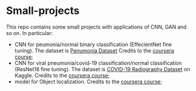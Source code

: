 # Small-projects

This repo contains some small projects with applications of CNN, GAN and so on. In particular:
- CNN for peumonia/normal binary classification (EffecientNet fine tuning). The dataset is [Penumonia Dataset](https://www.kaggle.com/paultimothymooney/chest-xray-pneumonia) Credits to the [coursera course](https://www.coursera.org/projects/pneumonia-classification-using-pytorch);
- CNN for viral pneumonia/covid-19 classification/normal classification (ResNet18 fine tuning). The dataset is [COVID-19 Radiography Dataset](https://www.kaggle.com/tawsifurrahman/covid19-radiography-database) on Kaggle. Credits to the [coursera course](https://www.coursera.org/projects/covid-19-detection-x-ray);
- model for Object localization. Credits to the [coursera course](https://www.coursera.org/learn/deep-learning-with-pytorch--object-localization);
